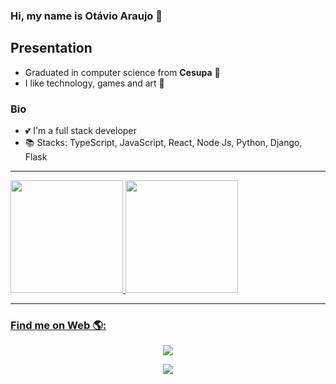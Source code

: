 ### Hi, my name is Otávio Araujo 👋

## Presentation
 - Graduated in computer science from **Cesupa** 📝
 - I like technology, games and art 👺

### Bio
- 💕 I'm a full stack developer
- 📚 Stacks: TypeScript, JavaScript, React, Node Js, Python, Django, Flask

<hr/>
 
<div>
 <div align="justify-between">
   <a href="https://github.com/otavioaraujo08">
   <img height="180em" src="https://github-readme-stats.vercel.app/api?username=otavioaraujo08&show_icons=true&theme=dracula&include_all_commits=true&count_private=true"/>
   <img height="180em" src="https://github-readme-stats.vercel.app/api/top-langs/?username=otavioaraujo08&layout=compact&langs_count=7&theme=dracula"/>
 </div>
</div>
 
<hr/>
 
### Find me on Web 🌎:
<div align="center">
 <a href = "otaviodev08@gmail.com"><img src="https://img.shields.io/badge/-Gmail-%23333?style=for-the-badge&logo=gmail&logoColor=white" target="_blank"></a>
 
 <a href="https://www.linkedin.com/in/otávio-araujo-77474b1ab/" target="_blank"><img src="https://img.shields.io/badge/-LinkedIn-%230077B5?style=for-the-badge&logo=linkedin&logoColor=white" target="_blank"></a> 
</div>

